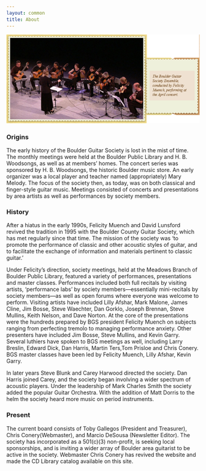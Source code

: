 ```yaml
---
layout: common
title: About
---
```


![BGSEnsemble](/pics/BGSEnsembleFramed.png)

### Origins ###

The early history of the Boulder Guitar Society is lost in the mist of time. The monthly meetings were held at the Boulder Public Library and H. B. Woodsongs, as well as at members’ homes. The concert series was sponsored by H. B. Woodsongs, the historic Boulder music store. An early organizer was a local player and teacher named (appropriately) Mary Melody. The focus of the society then, as today, was on both classical and finger-style guitar music. Meetings consisted of concerts and presentations by area artists as well as performances by society members.

### History ###

After a hiatus in the early 1990s, Felicity Muench and David Lunsford revived the tradition in 1995 with the Boulder County Guitar Society, which has met regularly since that time. The mission of the society was ‘to promote the performance of classic and other acoustic styles of guitar, and to facilitate the exchange of information and materials pertinent to classic guitar.’

Under Felicity’s direction, society meetings, held at the Meadows Branch of Boulder Public Library, featured a variety of performances, presentations and master classes. Performances included both full recitals by visiting artists, ‘performance labs’ by society members—essentially mini-recitals by society members—as well as open forums where everyone was welcome to perform. Visiting artists have included Lilly Afshar, Mark Malone, James Cline, Jim Bosse, Steve Waechter, Dan Gorklo, Joseph Brennan, Steve Mullins, Keith Nelson, and Dave Norton. At the core of the presentations were the hundreds prepared by BGS president Felicity Muench on subjects ranging from perfecting tremolo to managing performance anxiety. Other presenters have included Jim Bosse, Steve Mullins, and Kevin Garry. Several luthiers have spoken to BGS meetings as well, including Larry Breslin, Edward Dick, Dan Harris, Martin Ters,Tom Prisloe and Chris Conery. BGS master classes have been led by Felicity Muench, Lilly Afshar, Kevin Garry.

In later years Steve Blunk and Carey Harwood directed the society. Dan Harris joined Carey, and the society began involving a wider spectrum of acoustic players. Under the leadership of Mark Charles Smith the society added the popular Guitar Orchestra. With the addition of Matt Dorris to the helm the society heard more music on period instruments.

### Present ###

The current board consists of Toby Gallegos (President and Treasurer), Chris Conery(Webmaster), and Marcio DeSousa (Newsletter Editor). The society has incorporated as a 501(c)(3) non-profit, is seeking local sponsorships, and is inviting a wider array of Boulder area guitarist to be active in the society. Webmaster Chris Conery has revived the website and made the CD Library catalog available on this site.
